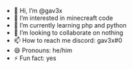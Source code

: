 - 👋 Hi, I’m @gav3x
- 👀 I’m interested in minecreaft code
- 🌱 I’m currently learning php and python
- 💞️ I’m looking to collaborate on nothing
- 📫 How to reach me discord: gav3x#0
- 😄 Pronouns: he/him
- ⚡ Fun fact: yes

<!---
gav3x/gav3x is a ✨ special ✨ repository because its `README.md` (this file) appears on your GitHub profile.
You can click the Preview link to take a look at your changes.
--->

